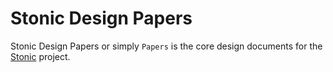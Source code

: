 # Stonic Design Papers

Stonic Design Papers or simply `Papers` is the core design documents for the [Stonic](http://stonic.io) project.
